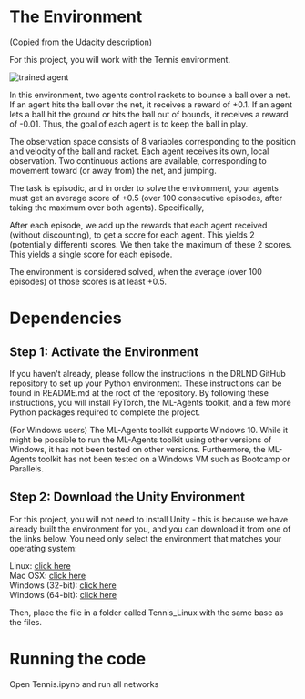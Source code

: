 # The Environment
(Copied from the Udacity description)

For this project, you will work with the Tennis environment.

![trained agent](https://blogs.unity3d.com/wp-content/uploads/2017/09/image2-2.gif "Trained agent")


In this environment, two agents control rackets to bounce a ball over a net. If an agent hits the ball over the net, it receives a reward of +0.1. If an agent lets a ball hit the ground or hits the ball out of bounds, it receives a reward of -0.01. Thus, the goal of each agent is to keep the ball in play.

The observation space consists of 8 variables corresponding to the position and velocity of the ball and racket. Each agent receives its own, local observation. Two continuous actions are available, corresponding to movement toward (or away from) the net, and jumping.

The task is episodic, and in order to solve the environment, your agents must get an average score of +0.5 (over 100 consecutive episodes, after taking the maximum over both agents). Specifically,

After each episode, we add up the rewards that each agent received (without discounting), to get a score for each agent. This yields 2 (potentially different) scores. We then take the maximum of these 2 scores. This yields a single score for each episode.

The environment is considered solved, when the average (over 100 episodes) of those scores is at least +0.5.

# Dependencies
## Step 1: Activate the Environment
If you haven't already, please follow the instructions in the DRLND GitHub repository to set up your Python environment. These instructions can be found in README.md at the root of the repository. By following these instructions, you will install PyTorch, the ML-Agents toolkit, and a few more Python packages required to complete the project.

(For Windows users) The ML-Agents toolkit supports Windows 10. While it might be possible to run the ML-Agents toolkit using other versions of Windows, it has not been tested on other versions. Furthermore, the ML-Agents toolkit has not been tested on a Windows VM such as Bootcamp or Parallels.

## Step 2: Download the Unity Environment
For this project, you will not need to install Unity - this is because we have already built the environment for you, and you can download it from one of the links below. You need only select the environment that matches your operating system:

Linux: [click here](https://s3-us-west-1.amazonaws.com/udacity-drlnd/P3/Tennis/Tennis_Linux.zip)  
Mac OSX: [click here](https://s3-us-west-1.amazonaws.com/udacity-drlnd/P3/Tennis/Tennis.app.zip)  
Windows (32-bit): [click here](https://s3-us-west-1.amazonaws.com/udacity-drlnd/P3/Tennis/Tennis_Windows_x86.zip)  
Windows (64-bit): [click here](https://s3-us-west-1.amazonaws.com/udacity-drlnd/P3/Tennis/Tennis_Windows_x86_64.zip)  
  

Then, place the file in a folder called Tennis_Linux with the same base as the files.

# Running the code
Open Tennis.ipynb and run all networks
